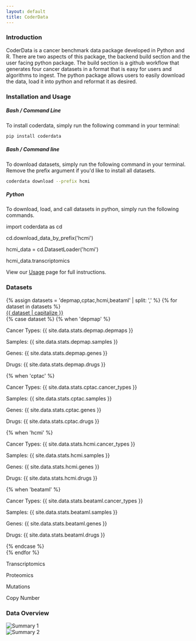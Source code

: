 ```yaml
---
layout: default
title: CoderData
---
```


<link rel="stylesheet" href="assets/css/style.css">

<!-- # Cancer Omics and Drug Experiment Response Data (`coderdata`) Python Package -->

### Introduction
CoderData is a cancer benchmark data package developed in Python and R. 
There are two aspects of this package, the backend build section and the user facing python package.
The build section is a github workflow that generates four cancer datasets in a format that is easy for users and algorithms to ingest. 
The python package allows users to easily download the data, load it into python and reformat it as desired.

### Installation and Usage
##### Bash / Command Line

To install coderdata, simply run the following command in your terminal:

```bash
pip install coderdata
```

##### Bash / Command line
To download datasets, simply run the following command in your terminal. Remove the prefix argument if you'd like to install all datasets.

```bash
coderdata download --prefix hcmi
```

##### Python
To download, load, and call datasets in python, simply run the following commands. 

<div class="code-box">
    <p>import coderdata as cd </p>
    <p>cd.download_data_by_prefix('hcmi')</p>
    <p>hcmi_data = cd.DatasetLoader('hcmi')</p>
    <p>hcmi_data.transcriptomics</p>
</div>

View our [Usage](pages/usage.md) page for full instructions.


### Datasets

<div class="dataset-section">
    {% assign datasets = 'depmap,cptac,hcmi,beataml' | split: ',' %}
    {% for dataset in datasets %}
        <div class="dataset-container">
            <a href="datasets/{{ dataset }}" class="dataset-link">{{ dataset | capitalize }}</a>
            <div class="dataset-blurb">
                {% case dataset %}
                    {% when 'depmap' %}
                        <p>Cancer Types: {{ site.data.stats.depmap.depmaps }} </p>
                        <p>Samples: {{ site.data.stats.depmap.samples }} </p>
                        <p>Genes: {{ site.data.stats.depmap.genes }} </p>
                        <p>Drugs: {{ site.data.stats.depmap.drugs }} </p>
                        <span class="dot dot_transcriptomics"></span> 
                        <span class="dot dot_proteomics"></span> 
                        <span class="dot dot_mutations"></span> 
                        <span class="dot dot_copy_number"></span> 
                    {% when 'cptac' %}
                        <p>Cancer Types: {{ site.data.stats.cptac.cancer_types }} </p>
                        <p>Samples: {{ site.data.stats.cptac.samples }} </p>
                        <p>Genes: {{ site.data.stats.cptac.genes }} </p>
                        <p>Drugs: {{ site.data.stats.cptac.drugs }} </p>
                        <span class="dot dot_transcriptomics"></span> 
                        <span class="dot dot_proteomics"></span> 
                        <span class="dot dot_mutations"></span> 
                        <span class="dot dot_copy_number"></span> 
                    {% when 'hcmi' %}
                        <p>Cancer Types: {{ site.data.stats.hcmi.cancer_types }} </p>
                        <p>Samples: {{ site.data.stats.hcmi.samples }} </p>
                        <p>Genes: {{ site.data.stats.hcmi.genes }} </p>
                        <p>Drugs: {{ site.data.stats.hcmi.drugs }} </p>
                        <span class="dot dot_transcriptomics"></span> 
                        <span class="dot dot_proteomics"></span> 
                        <span class="dot dot_mutations"></span> 
                        <span class="dot dot_copy_number"></span> 
                    {% when 'beataml' %}
                        <p>Cancer Types: {{ site.data.stats.beataml.cancer_types }}</p>
                        <p>Samples: {{ site.data.stats.beataml.samples }} </p>
                        <p>Genes: {{ site.data.stats.beataml.genes }}</p>
                        <p>Drugs: {{ site.data.stats.beataml.drugs }}</p>
                        <span class="dot dot_transcriptomics"></span> 
                        <span class="dot dot_proteomics"></span> 
                {% endcase %}
            </div>
        </div>
    {% endfor %}

</div>


<div class="legend">
    <p>Transcriptomics<span class="dot dot_transcriptomics"></span></p>
    <p>Proteomics<span class="dot dot_proteomics"></span></p>
    <p>Mutations<span class="dot dot_mutations"></span></p>
    <p>Copy Number<span class="dot dot_copy_number"></span></p>
</div>


### Data Overview

<div class="flex-container"> 
    <div class="flex-item">
        <img src="{{ 'assets/stats/Fig0_Overview.png' | relative_url }}" alt="Summary 1" />
    </div>
    <div class="flex-item">
        <img src="{{ 'assets/stats/Fig5_Sample_Summary.png' | relative_url }}" alt="Summary 2" />
    </div>
</div>

